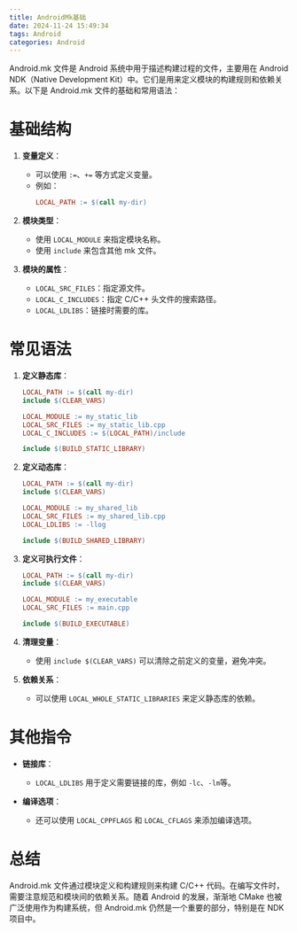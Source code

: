 ```yaml
---
title: AndroidMk基础
date: 2024-11-24 15:49:34
tags: Android
categories: Android
---
```



Android.mk 文件是 Android 系统中用于描述构建过程的文件，主要用在 Android NDK（Native Development Kit）中。它们是用来定义模块的构建规则和依赖关系。以下是 Android.mk 文件的基础和常用语法：

#  基础结构

1. **变量定义**：
   - 可以使用 `:=`、`+=` 等方式定义变量。
   - 例如：
     ```makefile
     LOCAL_PATH := $(call my-dir)
     ```

2. **模块类型**：
   - 使用 `LOCAL_MODULE` 来指定模块名称。
   - 使用 `include` 来包含其他 mk 文件。

3. **模块的属性**：
   - `LOCAL_SRC_FILES`：指定源文件。
   - `LOCAL_C_INCLUDES`：指定 C/C++ 头文件的搜索路径。
   - `LOCAL_LDLIBS`：链接时需要的库。

#  常见语法

1. **定义静态库**：
   ```makefile
   LOCAL_PATH := $(call my-dir)
   include $(CLEAR_VARS)

   LOCAL_MODULE := my_static_lib
   LOCAL_SRC_FILES := my_static_lib.cpp
   LOCAL_C_INCLUDES := $(LOCAL_PATH)/include

   include $(BUILD_STATIC_LIBRARY)
   ```

2. **定义动态库**：
   ```makefile
   LOCAL_PATH := $(call my-dir)
   include $(CLEAR_VARS)

   LOCAL_MODULE := my_shared_lib
   LOCAL_SRC_FILES := my_shared_lib.cpp
   LOCAL_LDLIBS := -llog

   include $(BUILD_SHARED_LIBRARY)
   ```

3. **定义可执行文件**：
   ```makefile
   LOCAL_PATH := $(call my-dir)
   include $(CLEAR_VARS)

   LOCAL_MODULE := my_executable
   LOCAL_SRC_FILES := main.cpp

   include $(BUILD_EXECUTABLE)
   ```

4. **清理变量**：
   - 使用 `include $(CLEAR_VARS)` 可以清除之前定义的变量，避免冲突。

5. **依赖关系**：
   - 可以使用 `LOCAL_WHOLE_STATIC_LIBRARIES` 来定义静态库的依赖。

#  其他指令

- **链接库**：
  - `LOCAL_LDLIBS` 用于定义需要链接的库，例如 `-lc`、`-lm`等。

- **编译选项**：
  - 还可以使用 `LOCAL_CPPFLAGS` 和 `LOCAL_CFLAGS` 来添加编译选项。

#  总结

Android.mk 文件通过模块定义和构建规则来构建 C/C++ 代码。在编写文件时，需要注意规范和模块间的依赖关系。随着 Android 的发展，渐渐地 CMake 也被广泛使用作为构建系统，但 Android.mk 仍然是一个重要的部分，特别是在 NDK 项目中。
